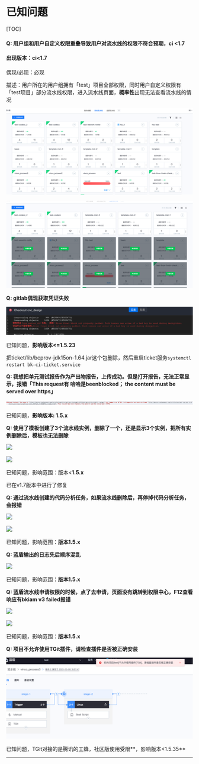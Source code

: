 # 已知问题

\[TOC]

#### Q: 用户组和用户自定义权限重叠导致用户对流水线的权限不符合预期，ci <1.7

#### **出现版本：ci<1.7**&#x20;

偶现/必现：必现&#x20;

描述：用户所在的用户组拥有「test」项目全部权限，同时用户自定义权限有「test项目」部分流水线权限，进入流水线页面，**概率性**出现无法查看流水线的情况  &#x20;

![可以查看流水线](<../.gitbook/assets/image (9) (1) (1).png>)

![无法查看流水线](<../.gitbook/assets/image (6) (1).png>)

**Q: gitlab偶现获取凭证失败**

![](../.gitbook/assets/wecom-temp-941115d684647ac6fe940676a7854656.png)

已知问题，**影响版本<=1.5.23**

把ticket/lib/bcprov-jdk15on-1.64.jar这个包删除，然后重启ticket服务`systemctl restart bk-ci-ticket.service`

**Q: 我想把单元测试报告作为产出物报告，上传成功。但是打开报告，无法正常显示，报错「This request有 哈哈是beenblocked； the content must be served over https」**

![](../.gitbook/assets/wecom-temp-76f4802ef5f78b0abfda917c2575106a.png)

已知问题，**影响版本: 1.5.x**

**Q: 使用了模板创建了3个流水线实例，删除了一个，还是显示3个实例，把所有实例删除后，模板也无法删除**

![](../.gitbook/assets/企业微信截图\_16389525588929.png)

![](../.gitbook/assets/企业微信截图\_16389527024197.png)

已知问题，影响范围：版本<**1.5.x**

已在v1.7版本中进行了修复

**Q: 通过流水线创建的代码分析任务，如果流水线删除后，再停掉代码分析任务，会报错**

![](<../.gitbook/assets/企业微信截图\_16395354641542 (1).png>)

![](../.gitbook/assets/企业微信截图\_16395354744740.png)

已知问题，影响范围：**版本1.5.x**

**Q: 蓝盾输出的日志先后顺序混乱**

![](../.gitbook/assets/企业微信截图\_16316936739387.png)

已知问题，影响范围：**版本1.5.x**

**Q: 蓝盾流水线申请权限的时候，点了去申请，页面没有跳转到权限中心，F12查看响应有bkiam v3 failed报错**

![](../.gitbook/assets/企业微信截图\_16384143961812.png)

![](../.gitbook/assets/企业微信截图\_16384146286005.png)

已知问题，影响范围：**版本1.5.x**

**Q: 项目不允许使用TGit插件，请检查插件是否被正确安装**

![](../.gitbook/assets/image-20220125154003687.png)

已知问题，TGit对接的是腾讯的工蜂，社区版使用受限**，影响版本<1.5.35**

****
